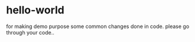# hello-world
for making demo purpose
some common changes done in code.
please go through your code..
